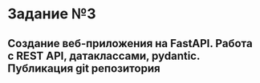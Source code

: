# Задание №3
## Создание веб-приложения на FastAPI. Работа с REST API, датаклассами, pydantic. Публикация git репозитория
